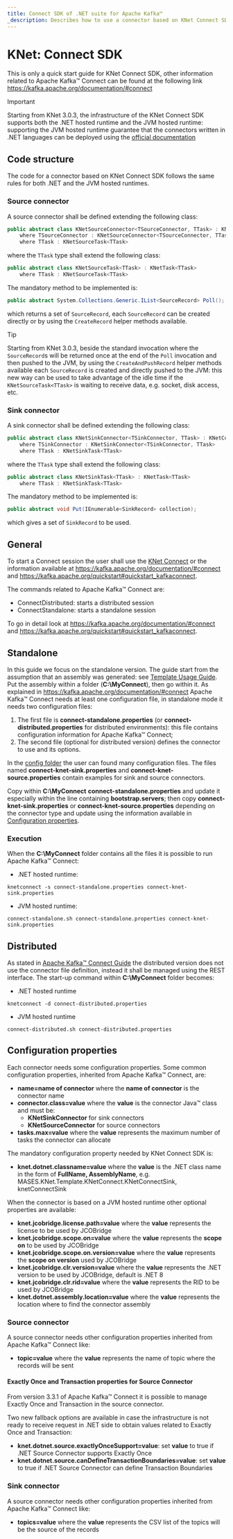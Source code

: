 ```yaml
---
title: Connect SDK of .NET suite for Apache Kafka™
_description: Describes how to use a connector based on KNet Connect SDK of .NET suite for Apache Kafka™
---
```


# KNet: Connect SDK

This is only a quick start guide for KNet Connect SDK, other information related to Apache Kafka™ Connect can be found at the following link https://kafka.apache.org/documentation/#connect

> [!IMPORTANT]
> Starting from KNet 3.0.3, the infrastructure of the KNet Connect SDK supports both the .NET hosted runtime and the JVM hosted runtime: supporting the JVM hosted runtime guarantee that the connectors written in .NET languages can be deployed using the [official documentation](https://kafka.apache.org/documentation/#connect)

## Code structure

The code for a connector based on KNet Connect SDK follows the same rules for both .NET and the JVM hosted runtimes.

### Source connector

A source connector shall be defined extending the following class:
```c#
public abstract class KNetSourceConnector<TSourceConnector, TTask> : KNetConnector<TSourceConnector>
    where TSourceConnector : KNetSourceConnector<TSourceConnector, TTask>
    where TTask : KNetSourceTask<TTask>
```

where the `TTask` type shall extend the following class:

```c#
public abstract class KNetSourceTask<TTask> : KNetTask<TTask>
    where TTask : KNetSourceTask<TTask>
```

The mandatory method to be implemented is:

```c#
public abstract System.Collections.Generic.IList<SourceRecord> Poll();
```
which returns a set of `SourceRecord`, each `SourceRecord` can be created directly or by using the `CreateRecord` helper methods available.

> [!TIP]
> Starting from KNet 3.0.3, beside the standard invocation where the `SourceRecord`s will be returned once at the end of the `Poll` invocation and then pushed to the JVM,
by using the `CreateAndPushRecord` helper methods available each `SourceRecord` is created and directly pushed to the JVM: 
this new way can be used to take advantage of the idle time if the `KNetSourceTask<TTask>` is waiting to receive data, e.g. socket, disk access, etc.

### Sink connector

A sink connector shall be defined extending the following class:
```c#
public abstract class KNetSinkConnector<TSinkConnector, TTask> : KNetConnector<TSinkConnector>
    where TSinkConnector : KNetSinkConnector<TSinkConnector, TTask>
    where TTask : KNetSinkTask<TTask>
```
where the `TTask` type shall extend the following class:

```c#
public abstract class KNetSinkTask<TTask> : KNetTask<TTask>
    where TTask : KNetSinkTask<TTask>
```

The mandatory method to be implemented is:

```c#
public abstract void Put(IEnumerable<SinkRecord> collection);
```
which gives a set of `SinkRecord` to be used.

## General 

To start a Connect session the user shall use the [KNet Connect](usageConnect.md) or the information available at https://kafka.apache.org/documentation/#connect and https://kafka.apache.org/quickstart#quickstart_kafkaconnect.

The commands related to Apache Kafka™ Connect are:
- ConnectDistributed: starts a distributed session
- ConnectStandalone: starts a standalone session

To go in detail look at https://kafka.apache.org/documentation/#connect and https://kafka.apache.org/quickstart#quickstart_kafkaconnect.

## Standalone

In this guide we focus on the standalone version.
The guide start from the assumption that an assembly was generated: see [Template Usage Guide](usageTemplates.md).
Put the assembly within a folder (__C:\MyConnect__), then go within it.
As explained in https://kafka.apache.org/documentation/#connect Apache Kafka™ Connect needs at least one configuration file, in standalone mode it needs two configuration files:
1. The first file is **connect-standalone.properties** (or **connect-distributed.properties** for distributed environments): this file contains configuration information for Apache Kafka™ Connect;
2. The second file (optional for distributed version) defines the connector to use and its options.

In the [config folder](https://github.com/masesgroup/KNet/tree/master/src/config) the user can found many configuration files. 
The files named **connect-knet-sink.properties** and **connect-knet-source.properties** contain examples for sink and source connectors.

Copy within __C:\MyConnect__ **connect-standalone.properties** and update it especially within the line containing __bootstrap.servers__; then copy **connect-knet-sink.properties** or **connect-knet-source.properties** depending on the connector type and update using the information available in [Configuration properties](#configuration-properties).

### Execution

When the __C:\MyConnect__ folder contains all the files it is possible to run Apache Kafka™ Connect:

- .NET hosted runtime:
```shell
knetconnect -s connect-standalone.properties connect-knet-sink.properties
```

- JVM hosted runtime:
```shell
connect-standalone.sh connect-standalone.properties connect-knet-sink.properties
```

## Distributed

As stated in [Apache Kafka™ Connect Guide](https://kafka.apache.org/documentation/#connect ) the distributed version does not use the connector file definition, instead it shall be managed using the REST interface.
The start-up command within __C:\MyConnect__ folder becomes:

- .NET hosted runtime
```shell
knetconnect -d connect-distributed.properties
```
- JVM hosted runtime
```shell
connect-distributed.sh connect-distributed.properties
```

## Configuration properties

Each connector needs some configuration properties. 
Some common configuration properties, inherited from Apache Kafka™ Connect, are:
- __name=**name of connector**__ where the **name of connector** is the connector name
- __connector.class=**value**__ where the **value** is the connector Java™ class and must be:
  - __KNetSinkConnector__ for sink connectors
  - __KNetSourceConnector__ for source connectors
- __tasks.max=**value**__ where the **value** represents the maximum number of tasks the connector can allocate

The mandatory configuration property needed by KNet Connect SDK is:
- __knet.dotnet.classname=**value**__ where the **value** is the .NET class name in the form of __**FullName**, **AssemblyName**__, e.g. MASES.KNet.Template.KNetConnect.KNetConnectSink, knetConnectSink

When the connector is based on a JVM hosted runtime other optional properties are available:
- __knet.jcobridge.license.path=**value**__ where the **value** represents the license to be used by JCOBridge
- __knet.jcobridge.scope.on=**value**__ where the **value** represents the **scope on** to be used by JCOBridge
- __knet.jcobridge.scope.on.version=**value**__ where the **value** represents the **scope on version** used by JCOBridge
- __knet.jcobridge.clr.version=**value**__ where the **value** represents the .NET version to be used by JCOBridge, default is .NET 8
- __knet.jcobridge.clr.rid=**value**__ where the **value** represents the RID to be used by JCOBridge
- __knet.dotnet.assembly.location=**value**__ where the **value** represents the location where to find the connector assembly

### Source connector

A source connector needs other configuration properties inherited from Apache Kafka™ Connect like:
- __topic=**value**__ where the **value** represents the name of topic where the records will be sent

#### Exactly Once and Transaction properties for Source Connector

From version 3.3.1 of Apache Kafka™ Connect it is possible to manage Exactly Once and Transaction in the source connector.

Two new fallback options are available in case the infrastructure is not ready to receive request in .NET side to obtain values related to Exactly Once and Transaction:
- __knet.dotnet.source.exactlyOnceSupport=**value**__: set **value** to true if .NET Source Connector supports Exactly Once
- __knet.dotnet.source.canDefineTransactionBoundaries=**value**__: set **value** to true if .NET Source Connector can define Transaction Boundaries

### Sink connector

A source connector needs other configuration properties inherited from Apache Kafka™ Connect like:
- __topics=**value**__ where the **value** represents the CSV list of the topics will be the source of the records
